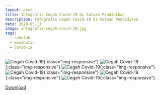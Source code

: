 ```yaml
---
layout: post
title: Infografis Cegah Covid-19 di Satuan Pendidikan
description: Infografis Cegah Covid-19 di Satuan Pendidikan
date: 2020-05-11
image: infografis-cegah-covid-19.jpg
tags:
  - sekolah
  - kesehatan
  - covid-19
---
```


![Cegah Covid-19](/img/download.jpg){:class="img-responsive"}
![Cegah Covid-19](/img/download(1).jpg){:class="img-responsive"}
![Cegah Covid-19](/img/download(2).jpg){:class="img-responsive"}
![Cegah Covid-19](/img/download(3).jpg){:class="img-responsive"}
![Cegah Covid-19](/img/download(4).jpg){:class="img-responsive"}
![Cegah Covid-19](/img/download(5).jpg){:class="img-responsive"}
<p>
<a class="button download" href="/img/SE Corona SatPend.pdf">Download</a>
  </p>
